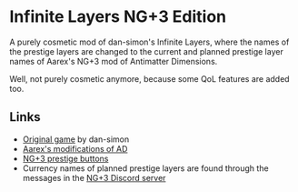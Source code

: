 # Infinite Layers NG+3 Edition

A purely cosmetic mod of dan-simon's Infinite Layers, where the names of the prestige layers are changed to the current and planned prestige layer names of Aarex's NG+3 mod of Antimatter Dimensions.

Well, not purely cosmetic anymore, because some QoL features are added too.

## Links

* [Original game](https://dan-simon.github.io/misc/b2/) by dan-simon
* [Aarex's modifications of AD](https://raw.githack.com/AarexTiaokhiao/IvarK.github.io/master/)
* [NG+3 prestige buttons](https://raw.githack.com/AarexTiaokhiao/ng-plus-3-prestige-buttons/master/)
* Currency names of planned prestige layers are found through the messages in the [NG+3 Discord server](http://discord.gg/h9mDese)
